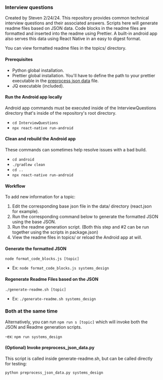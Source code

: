 ### Interview questions

Created by Steven 2/24/24. This repository provides common technical interview questions and their associated answers.
Scripts here will generate readme files based on JSON data. Code blocks in the readme files are formatted and inserted
into the readme using Prettier. A built-in android app also serves this data using React Native in an easy to digest
format.

You can view formatted readme files in the topics/ directory.

#### Prerequisites

- Python global installation.
- Prettier global installation. You'll have to define the path to your prettier executable in the
  [preprocess json data](preprocess_json_data.py) file.
- JQ executable (included).

#### Run the Android app locally

Android app commands must be executed inside of the InterviewQuestions directory that's inside of the repository's root
directory.

- `cd InterviewQuestions`
- `npx react-native run-android`

#### Clean and rebuild the Android app

These commands can sometimes help resolve issues with a bad build.

- `cd android`
- `./gradlew clean`
- `cd ..`
- `npx react-native run-android`

#### Workflow

To add new information for a topic:

1. Edit the corresponding base json file in the data/ directory (react.json for example).
2. Run the corresponding command below to generate the formatted JSON using the base JSON.
3. Run the readme generation script. (Both this step and #2 can be run together using the scripts in package.json)
4. View the readme files in topics/ or reload the Android app at will.

#### Generate the formatted JSON

`node format_code_blocks.js [topic]`

- Ex: `node format_code_blocks.js systems_design`

#### Regenerate Readme Files based on the JSON

`./generate-readme.sh [topic]`

- Ex: `./generate-readme.sh systems_design`

### Both at the same time

Alternatively, you can run `npm run s [topic]` which will invoke both the JSON and Readme generation scripts.

-ex: `npm run systems_design`

#### (Optional) Invoke preprocess_json_data.py

This script is called inside generate-readme.sh, but can be called directly for testing:

`python preprocess_json_data.py systems_design`
